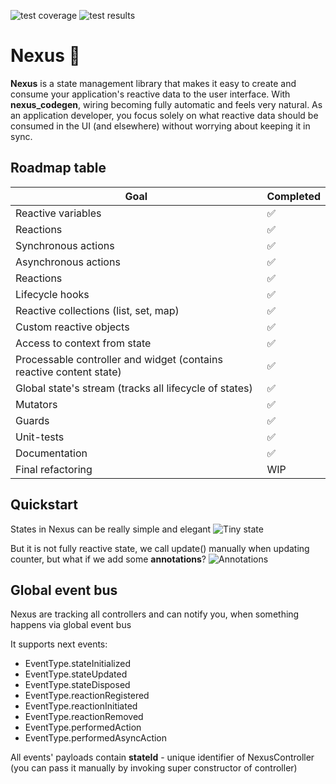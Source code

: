 ![test coverage](https://img.shields.io/badge/coverage-95.5%25-green)
![test results](https://img.shields.io/badge/tests-16%20passed%2C%200%20failed-green)

# Nexus 🚀

**Nexus** is a state management library that makes it easy to create and consume your application's reactive data to the user interface. With **nexus_codegen**, wiring becoming fully automatic and feels very natural. As an application developer, you focus solely on what reactive data should be consumed in the UI (and elsewhere) without worrying about keeping it in sync.

## Roadmap table

| Goal | Completed |
|---|---|
| Reactive variables  | ✅ |
| Reactions | ✅  | 
| Synchronous actions | ✅  |
| Asynchronous actions |  ✅ |
| Reactions |  ✅ |
| Lifecycle hooks |  ✅ |
| Reactive collections (list, set, map) |  ✅ |
| Custom reactive objects |  ✅ |
| Access to context from state |  ✅ |
| Processable controller and widget (contains reactive content state) |  ✅ |
| Global state's stream (tracks all lifecycle of states) | ✅ |
| Mutators | ✅ |
| Guards | ✅ |
| Unit-tests | ✅ |
| Documentation | ✅ |
| Final refactoring | WIP |

## Quickstart

States in Nexus can be really simple and elegant
![Tiny state](https://i.imgur.com/U2u9sPT.png)

But it is not fully reactive state, we call update() manually when updating counter, but what if we add some **annotations**?
![Annotations](https://i.imgur.com/KFILTpJ.png)
## Global event bus

Nexus are tracking all controllers and can notify you, when something happens via global event bus

It supports next events:

* EventType.stateInitialized
* EventType.stateUpdated
* EventType.stateDisposed
* EventType.reactionRegistered
* EventType.reactionInitiated
* EventType.reactionRemoved
* EventType.performedAction
* EventType.performedAsyncAction

All events' payloads contain **stateId** - unique identifier of NexusController (you can pass it manually by invoking super constructor of controller)
